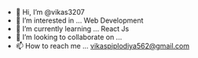 - 👋 Hi, I’m @vikas3207
- 👀 I’m interested in ... Web Development
- 🌱 I’m currently learning ... React Js
- 💞️ I’m looking to collaborate on ...
- 📫 How to reach me ... vikaspiplodiya562@gmail.com

<!---
vikas3207/vikas3207 is a ✨ special ✨ repository because its `README.md` (this file) appears on your GitHub profile.
You can click the Preview link to take a look at your changes.
--->
